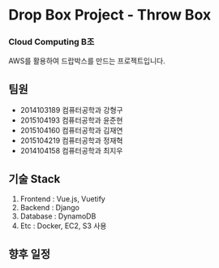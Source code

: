 # Drop Box Project - Throw Box
###  Cloud Computing B조
AWS를 활용하여 드랍박스를 만드는 프로젝트입니다.
## 팀원 
- 2014103189 컴퓨터공학과 강형구
- 2015104193 컴퓨터공학과 윤준현
- 2015104160 컴퓨터공학과 김재연
- 2015104219 컴퓨터공학과 정재혁
- 2014104158 컴퓨터공학과 최지우

## 기술 Stack
1. Frontend : Vue.js, Vuetify
2. Backend : Django
3. Database : DynamoDB
4. Etc : Docker, EC2, S3 사용

## 향후 일정
